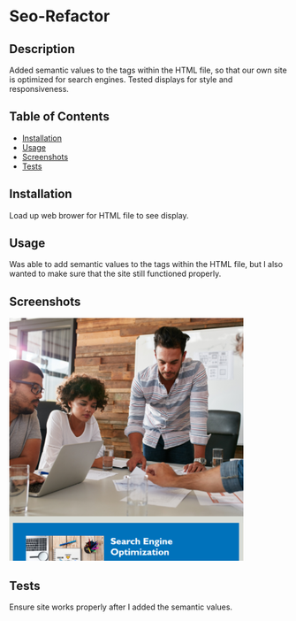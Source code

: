 # Seo-Refactor

## Description

Added semantic values to the tags within the HTML file, so that our own site is optimized for search engines.  Tested displays for style and responsiveness. 

## Table of Contents 


- [Installation](#installation)
- [Usage](#usage)
- [Screenshots](#screenshots)
- [Tests](#tests)

## Installation

Load up web brower for HTML file to see display.

## Usage
Was able to add semantic values to the tags within the HTML file, but I also wanted to make sure that the site still functioned properly.

## Screenshots
![SEO imgage](./Develop/assets/images/screenshot-assignment1.png)


## Tests

Ensure site works properly after I added the semantic values.